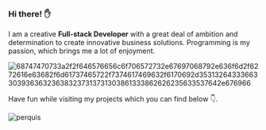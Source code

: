 ### Hi there! :raised_hand:

I am a creative **Full-stack Developer** with a great deal of ambition and determination to create innovative business solutions. Programming is my passion, which brings me a lot of enjoyment.

![68747470733a2f2f646576656c6f706572732e67697068792e636f6d2f6272616e63682f6d61737465722f7374617469632f6170692d35313264333663303936363236383237313731303861333862626235633537642e676966](https://github.com/perquis/perquis/assets/71089523/ef0aa829-4d6e-4fa4-a755-bd5335bf8894)

Have fun while visiting my projects which you can find below :point_down:.

<p align="left"> <img src="https://komarev.com/ghpvc/?username=perquis&label=Profile%20views&color=0e75b6&style=flat" alt="perquis" /> </p>
